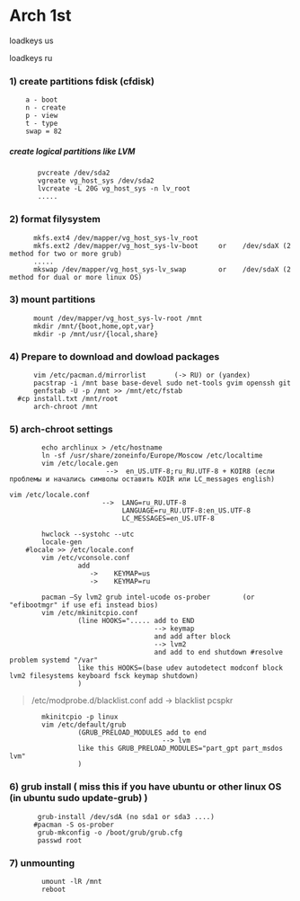 # Arch 1st

loadkeys us

loadkeys ru

### 1) create partitions fdisk (cfdisk)
        a - boot
        n - create
        p - view
        t - type
        swap = 82
        
 ##### create logical partitions like LVM
 ```nginx
        pvcreate /dev/sda2
        vgreate vg_host_sys /dev/sda2
        lvcreate -L 20G vg_host_sys -n lv_root
        .....
  ```      
  ### 2) format filysystem
  ```nginx
        mkfs.ext4 /dev/mapper/vg_host_sys-lv_root
        mkfs.ext2 /dev/mapper/vg_host_sys-lv-boot     or    /dev/sdaX (2 method for two or more grub)
        .....
        mkswap /dev/mapper/vg_host_sys-lv_swap        or    /dev/sdaX (2 method for dual or more linux OS)
  ```     
  ### 3) mount partitions
  ```nginx
        mount /dev/mapper/vg_host_sys-lv-root /mnt
        mkdir /mnt/{boot,home,opt,var}
        mkdir -p /mnt/usr/{local,share}
   ```     
 ### 4) Prepare to download and dowload packages      
  ```nginx      
        vim /etc/pacman.d/mirrorlist       (-> RU) or (yandex)
        pacstrap -i /mnt base base-devel sudo net-tools gvim openssh git
        genfstab -U -p /mnt >> /mnt/etc/fstab
    #cp install.txt /mnt/root
        arch-chroot /mnt
  ```      
### 5) arch-chroot settings
```nginx
        echo archlinux > /etc/hostname
        ln -sf /usr/share/zoneinfo/Europe/Moscow /etc/localtime
        vim /etc/locale.gen   
                        -->  en_US.UTF-8;ru_RU.UTF-8 + KOIR8 (если проблемы и начались символы оставить KOIR или LC_messages english)
 ```
 ```nginx
 vim /etc/locale.conf
                        -->  LANG=ru_RU.UTF-8
                             LANGUAGE=ru_RU.UTF-8:en_US.UTF-8
                             LC_MESSAGES=en_US.UTF-8
```
```nginx
        hwclock --systohc --utc
        locale-gen
    #locale >> /etc/locale.conf
        vim /etc/vconsole.conf
                 add
                    ->    KEYMAP=us
                    ->    KEYMAP=ru
```
```nginx
        pacman –Sy lvm2 grub intel-ucode os-prober        (or "efibootmgr" if use efi instead bios)
        vim /etc/mkinitcpio.conf
                 (line HOOKS="..... add to END
                                    --> keymap
                                    and add after block 
                                    --> lvm2
                                    and add to end shutdown #resolve problem systemd "/var"
                 like this HOOKS=(base udev autodetect modconf block lvm2 filesystems keyboard fsck keymap shutdown)
                 )
```
> /etc/modprobe.d/blacklist.conf 
               add
                        ->   blacklist pcspkr
```nginx                      
        mkinitcpio -p linux
        vim /etc/default/grub
                 (GRUB_PRELOAD_MODULES add to end
                                      --> lvm
                 like this GRUB_PRELOAD_MODULES="part_gpt part_msdos lvm"
                 )
```                 
 ### 6) grub install ( miss this if you have ubuntu or other linux OS  (in ubuntu sudo update-grub) )
 ```nginx
        grub-install /dev/sdA (no sda1 or sda3 ....)
       #pacman -S os-prober
        grub-mkconfig -o /boot/grub/grub.cfg
        passwd root
```        
 ### 7) unmounting
```nginx 
        umount -lR /mnt
        reboot
```
